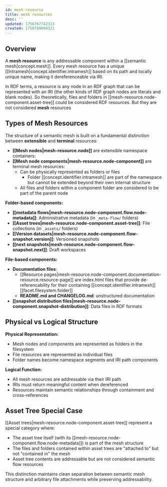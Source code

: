 ```yaml
---
id: mesh-resource
title: mesh resources
desc: ''
updated: 1756767742313
created: 1750709094321
---
```


## Overview

A **mesh resource** is any addressable component within a [[semantic mesh|concept.mesh]]. Every mesh resource has a unique [[Intramesh|concept.identifier.intramesh]] based on its path and locally unique name, making it dereferenceable via IRI.

In RDF terms, a resource is any node in an RDF graph that can be represented with an IRI (the other kinds of RDF graph nodes are literals and blank nodes). So theoretically, files and folders in [[mesh-resource.node-component.asset-tree]] could be considered RDF resources. But they are not considered **mesh** resources

## Types of Mesh Resources

The structure of a semantic mesh is built on a fundamental distinction between **extensible** and **terminal** resources:

- **[[Mesh nodes|mesh-resource.node]]** are extensible namespace containers:
- **[[Mesh node components|mesh-resource.node-component]]** are terminal mesh resources:
  - Can be physically represented as folders or files
    - Folder [[concept.identifier.intramesh]] are part of the namespace but cannot be extended beyond their own internal structure
  - All files and folders within a component folder are considered to be part of the parent node

**Folder-based components:**


- **[[metadata flows|mesh-resource.node-component.flow.node-metadata]]**: Administrative metadata (in `_meta-flow/` folders)
- **[[Asset trees|mesh-resource.node-component.asset-tree]]**: File collections (in `_assets/` folders)
- **[[Version datasets|mesh-resource.node-component.flow-snapshot.version]]**: Versioned snapshots
- **[[next snapshots|mesh-resource.node-component.flow-snapshot.next]]**: Draft workspaces

**File-based components:**
- **Documentation files**: 
  - [[Resource pages|mesh-resource.node-component.documentation-resource.resource-page]] are index.html files that provide de-referencability for their containing [[concept.identifier.intramesh]] [[facet.filesystem.folder]]
  - **README.md and CHANGELOG.md**: unstructured documentation
- **[[snapshot distribution files|mesh-resource.node-component.snapshot-distribution]]**: Data files in RDF formats

## Physical vs Logical Structure

**Physical Representation:**
- Mesh nodes and components are represented as folders in the filesystem
- File resources are represented as individual files
- Folder names become namespace segments and IRI path components

**Logical Function:**
- All mesh resources are addressable via their IRI path
- IRIs must return meaningful content when dereferenced
- Resources maintain semantic relationships through containment and cross-references

## Asset Tree Special Case

[[Asset trees|mesh-resource.node-component.asset-tree]] represent a special category where:
- The asset tree itself (with its [[mesh-resource.node-component.flow.node-metadata]]) is part of the mesh structure
- The files and folders contained within asset trees are "attached to" but not "contained in" the mesh
- Asset tree contents are addressable but are not considered semantic flow resources

This distinction maintains clean separation between semantic mesh structure and arbitrary file attachments while preserving addressability.
